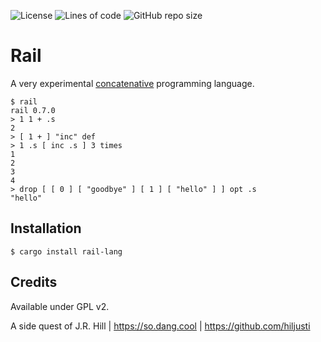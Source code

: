
![License](https://img.shields.io/github/license/hiljusti/rail)
![Lines of code](https://img.shields.io/tokei/lines/github/hiljusti/rail)
![GitHub repo size](https://img.shields.io/github/repo-size/hiljusti/rail)

# Rail

A very experimental [concatenative](https://concatenative.org/wiki/view/Concatenative%20language)
programming language.

```
$ rail
rail 0.7.0
> 1 1 + .s
2
> [ 1 + ] "inc" def
> 1 .s [ inc .s ] 3 times
1
2
3
4
> drop [ [ 0 ] [ "goodbye" ] [ 1 ] [ "hello" ] ] opt .s
"hello"
```

## Installation

```shell
$ cargo install rail-lang
```

## Credits

Available under GPL v2.

A side quest of J.R. Hill | https://so.dang.cool | https://github.com/hiljusti
